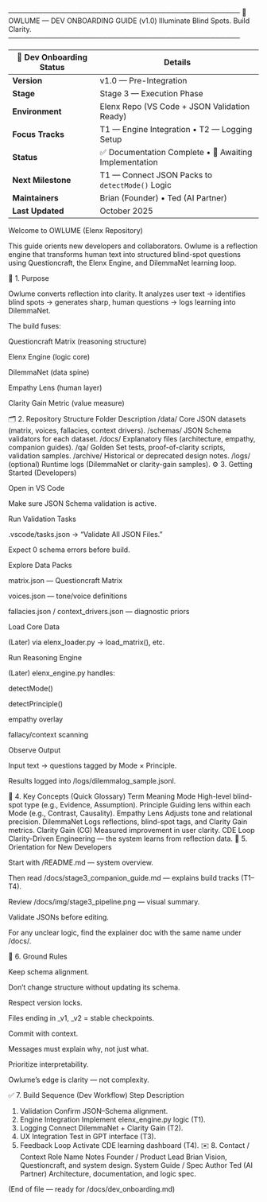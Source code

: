 ───────────────────────────────────────────────
   🦉  OWLUME — DEV ONBOARDING GUIDE (v1.0)
   Illuminate Blind Spots. Build Clarity.
───────────────────────────────────────────────

| 🧾 **Dev Onboarding Status** | **Details** |
|------------------------------|-------------|
| **Version** | v1.0 — Pre-Integration |
| **Stage** | Stage 3 — Execution Phase |
| **Environment** | Elenx Repo (VS Code + JSON Validation Ready) |
| **Focus Tracks** | T1 — Engine Integration • T2 — Logging Setup |
| **Status** | ✅ Documentation Complete • 🧩 Awaiting Implementation |
| **Next Milestone** | T1 — Connect JSON Packs to `detectMode()` Logic |
| **Maintainers** | Brian (Founder) • Ted (AI Partner) |
| **Last Updated** | October 2025 |


Welcome to OWLUME (Elenx Repository)

This guide orients new developers and collaborators.
Owlume is a reflection engine that transforms human text into structured blind-spot questions using Questioncraft, the Elenx Engine, and DilemmaNet learning loop.

🧭 1. Purpose

Owlume converts reflection into clarity.
It analyzes user text → identifies blind spots → generates sharp, human questions → logs learning into DilemmaNet.

The build fuses:

Questioncraft Matrix (reasoning structure)

Elenx Engine (logic core)

DilemmaNet (data spine)

Empathy Lens (human layer)

Clarity Gain Metric (value measure)

🗂️ 2. Repository Structure
Folder	Description
/data/	Core JSON datasets (matrix, voices, fallacies, context drivers).
/schemas/	JSON Schema validators for each dataset.
/docs/	Explanatory files (architecture, empathy, companion guides).
/qa/	Golden Set tests, proof-of-clarity scripts, validation samples.
/archive/	Historical or deprecated design notes.
/logs/ (optional)	Runtime logs (DilemmaNet or clarity-gain samples).
⚙️ 3. Getting Started (Developers)

Open in VS Code

Make sure JSON Schema validation is active.

Run Validation Tasks

.vscode/tasks.json → “Validate All JSON Files.”

Expect 0 schema errors before build.

Explore Data Packs

matrix.json — Questioncraft Matrix

voices.json — tone/voice definitions

fallacies.json / context_drivers.json — diagnostic priors

Load Core Data

(Later) via elenx_loader.py → load_matrix(), etc.

Run Reasoning Engine

(Later) elenx_engine.py handles:

detectMode()

detectPrinciple()

empathy overlay

fallacy/context scanning

Observe Output

Input text → questions tagged by Mode × Principle.

Results logged into /logs/dilemmalog_sample.jsonl.

🧩 4. Key Concepts (Quick Glossary)
Term	Meaning
Mode	High-level blind-spot type (e.g., Evidence, Assumption).
Principle	Guiding lens within each Mode (e.g., Contrast, Causality).
Empathy Lens	Adjusts tone and relational precision.
DilemmaNet	Logs reflections, blind-spot tags, and Clarity Gain metrics.
Clarity Gain (CG)	Measured improvement in user clarity.
CDE Loop	Clarity-Driven Engineering — the system learns from reflection data.
🧠 5. Orientation for New Developers

Start with /README.md — system overview.

Then read /docs/stage3_companion_guide.md — explains build tracks (T1–T4).

Review /docs/img/stage3_pipeline.png — visual summary.

Validate JSONs before editing.

For any unclear logic, find the explainer doc with the same name under /docs/.

🔐 6. Ground Rules

Keep schema alignment.

Don’t change structure without updating its schema.

Respect version locks.

Files ending in _v1, _v2 = stable checkpoints.

Commit with context.

Messages must explain why, not just what.

Prioritize interpretability.

Owlume’s edge is clarity — not complexity.

✅ 7. Build Sequence (Dev Workflow)
Step	Description
1. Validation	Confirm JSON–Schema alignment.
2. Engine Integration	Implement elenx_engine.py logic (T1).
3. Logging	Connect DilemmaNet + Clarity Gain (T2).
4. UX Integration	Test in GPT interface (T3).
5. Feedback Loop	Activate CDE learning dashboard (T4).
✉️ 8. Contact / Context
Role	Name	Notes
Founder / Product Lead	Brian	Vision, Questioncraft, and system design.
System Guide / Spec Author	Ted (AI Partner)	Architecture, documentation, and logic spec.

(End of file — ready for /docs/dev_onboarding.md)